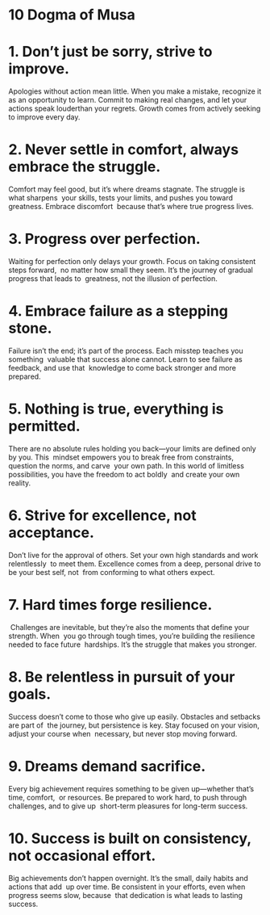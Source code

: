 
# **10 Dogma of Musa**

# 1. Don’t just be sorry, strive to improve.‬
Apologies without action mean little. When you make a mistake, recognize it as an‬
opportunity to learn. Commit to making real changes, and let your actions speak louder‬than your regrets. 
Growth comes from actively seeking to improve every day.‬

# 2. Never settle in comfort, always embrace the struggle.‬
Comfort may feel good, but it’s where dreams stagnate. The struggle is what sharpens‬
‭ your skills, tests your limits, and pushes you toward greatness. Embrace discomfort‬
‭ because that’s where true progress lives.‬
‭
# 3. Progress over perfection.‬
Waiting for perfection only delays your growth. Focus on taking consistent steps forward,‬
‭ no matter how small they seem. It’s the journey of gradual progress that leads to‬
‭ greatness, not the illusion of perfection.‬
‭
# 4. Embrace failure as a stepping stone.‬
Failure isn’t the end; it’s part of the process. Each misstep teaches you something‬
‭ valuable that success alone cannot. Learn to see failure as feedback, and use that‬
‭ knowledge to come back stronger and more prepared.‬
‭
# 5. Nothing is true, everything is permitted.‬
There are no absolute rules holding you back—your limits are defined only by you. This‬
‭ mindset empowers you to break free from constraints, question the norms, and carve‬
‭ your own path. In this world of limitless possibilities, you have the freedom to act boldly‬
‭ and create your own reality.‬
‭
# 6. Strive for excellence, not acceptance.
Don’t live for the approval of others. Set your own high standards and work relentlessly‬
‭ to meet them. Excellence comes from a deep, personal drive to be your best self, not‬
‭ from conforming to what others expect.‬
‭
# 7. Hard times forge resilience.
‭ Challenges are inevitable, but they’re also the moments that define your strength. When‬
‭ you go through tough times, you’re building the resilience needed to face future‬
‭ hardships. It’s the struggle that makes you stronger.‬
‭
# 8. Be relentless in pursuit of your goals.
Success doesn’t come to those who give up easily. Obstacles and setbacks are part of‬
‭ the journey, but persistence is key. Stay focused on your vision, adjust your course when‬
‭ necessary, but never stop moving forward.‬
‭
# 9. Dreams demand sacrifice.
Every big achievement requires something to be given up—whether that’s time, comfort,‬
‭ or resources. Be prepared to work hard, to push through challenges, and to give up‬
‭ short-term pleasures for long-term success.

# 10. Success is built on consistency, not occasional effort.
 Big achievements don’t happen overnight. It’s the small, daily habits and actions that add‬
‭ up over time. Be consistent in your efforts, even when progress seems slow, because‬
‭ that dedication is what leads to lasting success.‬
